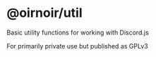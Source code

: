 # @oirnoir/util

Basic utility functions for working with Discord.js

For primarily private use but published as GPLv3

